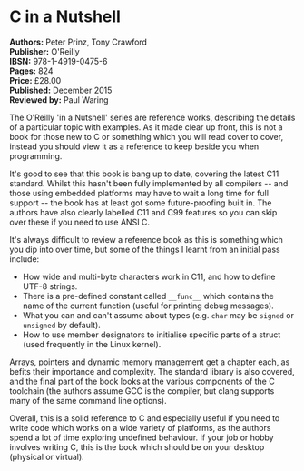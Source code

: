 # C in a Nutshell

**Authors:** Peter Prinz, Tony Crawford  
**Publisher:** O'Reilly  
**IBSN:** 978-1-4919-0475-6  
**Pages:** 824  
**Price:** £28.00  
**Published:** December 2015  
**Reviewed by:** Paul Waring

The O'Reilly 'in a Nutshell' series are reference works, describing the details
of a particular topic with examples. As it made clear up front, this is not
a book for those new to C or something which you will read cover to cover,
instead you should view it as a reference to keep beside you when programming.

It's good to see that this book is bang up to date, covering the latest C11
standard. Whilst this hasn't been fully implemented by all compilers -- and
those using embedded platforms may have to wait a long time for full support
-- the book has at least got some future-proofing built in. The authors
have also clearly labelled C11 and C99 features so you can skip over these if
you need to use ANSI C.

It's always difficult to review a reference book as this is something which you
dip into over time, but some of the things I learnt from an initial pass include:

 * How wide and multi-byte characters work in C11, and how to define UTF-8 strings.
 * There is a pre-defined constant called `__func__` which contains the name of
   the current function (useful for printing debug messages).
 * What you can and can't assume about types (e.g. `char` may be `signed` or
   `unsigned` by default).
 * How to use member designators to initialise specific parts of a struct (used
   frequently in the Linux kernel).

Arrays, pointers and dynamic memory management get a chapter each, as befits
their importance and complexity. The standard library is also covered, and the
final part of the book looks at the various components of the C toolchain (the
authors assume GCC is the compiler, but clang supports many of the same command
line options).

Overall, this is a solid reference to C and especially useful if you need to
write code which works on a wide variety of platforms, as the authors spend a
lot of time exploring undefined behaviour. If your job or hobby involves writing
C, this is the book which should be on your desktop (physical or virtual).
